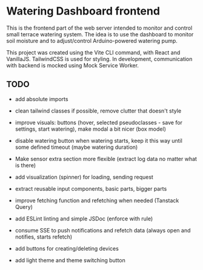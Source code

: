 # Watering Dashboard frontend

This is the frontend part of the web server intended to monitor and control small terrace watering system. The idea is to use the dashboard to monitor soil moisture and to adjust/control Arduino-powered watering pump.

This project was created using the Vite CLI command, with React and VanillaJS. TailwindCSS is used for styling. In development, communication with backend is mocked using Mock Service Worker.

## TODO

-   add absolute imports
-   clean tailwind classes if possible, remove clutter that doesn't style
-   improve visuals: buttons (hover, selected pseudoclasses - save for settings, start watering), make modal a bit nicer (box model)
-   disable watering button when watering starts, keep it this way until some defined timeout (maybe watering duration)
-   Make sensor extra section more flexible (extract log data no matter what is there)
-   add visualization (spinner) for loading, sending request
-   extract reusable input components, basic parts, bigger parts
-   improve fetching function and refetching when needed (Tanstack Query)
-   add ESLint linting and simple JSDoc (enforce with rule)

-   consume SSE to push notifications and refetch data (always open and notifies, starts refetch)
-   add buttons for creating/deleting devices
-   add light theme and theme switching button

